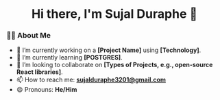 <h1 align="center">Hi there, I'm Sujal Duraphe 👋</h1>

### 👨‍💻 About Me
- 🔭 I’m currently working on a **[Project Name]** using **[Technology]**.
- 🌱 I’m currently learning **[POSTGRES]**.
- 👯 I’m looking to collaborate on **[Types of Projects, e.g., open-source React libraries]**.
- 📫 How to reach me: **sujalduraphe3201@gmail.com**
- 😄 Pronouns: **He/Him**
